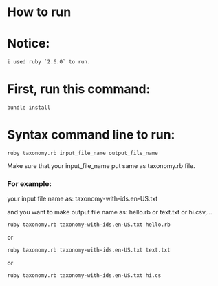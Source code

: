 # How to run
# Notice: 
    i used ruby `2.6.0` to run.



# First, run this command:
    bundle install


# Syntax command line to run:

    ruby taxonomy.rb input_file_name output_file_name
Make sure that your input_file_name put same as taxonomy.rb file.


### For example:
your input file name as: 
    taxonomy-with-ids.en-US.txt
    
and you want to make output file name as: 
    hello.rb or text.txt or hi.csv,...

    ruby taxonomy.rb taxonomy-with-ids.en-US.txt hello.rb
or

    ruby taxonomy.rb taxonomy-with-ids.en-US.txt text.txt
or

    ruby taxonomy.rb taxonomy-with-ids.en-US.txt hi.cs
